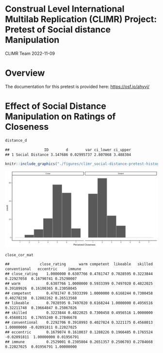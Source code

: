 Construal Level International Multilab Replication (CLIMR) Project:
Pretest of Social distance Manipulation
================
CLIMR Team
2022-11-09

# Overview

The documentation for this pretest is provided here:
<https://osf.io/ahyvj/>

# Effect of Social Distance Manipulation on Ratings of Closeness

``` r
distance_d
```

    ##                ID        d        var ci_lower ci_upper
    ## 1 Social Distance 3.147686 0.02995737 2.807068 3.488304

``` r
knitr::include_graphics("./figures/climr_social-distance-pretest-histogram.png")
```

![](./figures/climr_social-distance-pretest-histogram.png)<!-- -->

``` r
close_cor_mat
```

    ##              close_rating      warm competent  likeable   skilled conventional   eccentric     immune
    ## close_rating    1.0000000 0.6307766 0.4781747 0.7028595 0.3223844   0.22927058  0.16790741 0.25290007
    ## warm            0.6307766 1.0000000 0.5933399 0.7497020 0.4822025   0.39189926  0.16100365 0.23058045
    ## competent       0.4781747 0.5933399 1.0000000 0.6168244 0.7300458   0.40278238  0.12882262 0.26513568
    ## likeable        0.7028595 0.7497020 0.6168244 1.0000000 0.4956516   0.32211748  0.19664847 0.25067026
    ## skilled         0.3223844 0.4822025 0.7300458 0.4956516 1.0000000   0.45680131  0.17655240 0.27846678
    ## conventional    0.2292706 0.3918993 0.4027824 0.3221175 0.4568013   1.00000000 -0.02091811 0.22027025
    ## eccentric       0.1679074 0.1610037 0.1288226 0.1966485 0.1765524  -0.02091811  1.00000000 0.01956791
    ## immune          0.2529001 0.2305804 0.2651357 0.2506703 0.2784668   0.22027025  0.01956791 1.00000000
